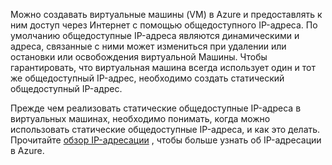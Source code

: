 Можно создавать виртуальные машины (VM) в Azure и предоставлять к ним доступ через Интернет с помощью общедоступного IP-адреса. По умолчанию общедоступные IP-адреса являются динамическими и адреса, связанные с ними может измениться при удалении или остановки или освобождения виртуальной Машины. Чтобы гарантировать, что виртуальная машина всегда использует один и тот же общедоступный IP-адрес, необходимо создать статический общедоступный IP-адрес. 

Прежде чем реализовать статические общедоступные IP-адреса в виртуальных машинах, необходимо понимать, когда можно использовать статические общедоступные IP-адреса, и как это делать. Прочитайте [обзор IP-адресации](../articles/virtual-network/virtual-network-ip-addresses-overview-arm.md) , чтобы больше узнать об IP-адресации в Azure.

